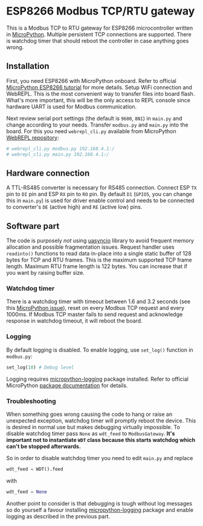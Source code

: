 # ESP8266 Modbus TCP/RTU gateway

This is a Modbus TCP to RTU gateway for ESP8266 microcontroller written in [MicroPython](http://micropython.org/).
Multiple persistent TCP connections are supported. There is watchdog timer that should reboot the controller in case anything goes wrong.

## Installation
First, you need ESP8266 with MicroPython onboard. Refer to official [MicroPython ESP8266 tutorial](https://docs.micropython.org/en/latest/esp8266/tutorial/index.html) for more details.
Setup WiFi connection and WebREPL. This is the most convenient way to transfer files into board flash. What's more important, this will be the only access to REPL console since hardware UART is used for Modbus communication.

Next review serial port settings (the default is `9600`, `8N1`) in `main.py` and change according to your needs. Transfer `modbus.py` and `main.py` into the board. For this you need `webrepl_cli.py` available from MicroPython [WebREPL repository](https://github.com/micropython/webrepl):
```bash
# webrepl_cli.py modbus.py 192.168.4.1:/
# webrepl_cli.py main.py 192.168.4.1:/
```

## Hardware connection
A TTL-RS485 converter is necessary for RS485 connection. Connect ESP `TX` pin to `DI` pin and ESP `RX` pin to `RO` pin. By default `D1` (`GPIO5`, you can change this in `main.py`) is used for driver enable control and needs to be connected to converter's `DE` (active high) and `RE` (active low) pins.


## Software part
The code is purposely _not_ using [uasyncio](https://github.com/micropython/micropython-lib/tree/master/uasyncio) library to avoid frequent memory allocation and possible fragmentation issues.
Request handler uses `readinto()` functions to read data in-place into a single static buffer of 128 bytes for TCP and RTU frames. This is the maximum supported TCP frame length. Maximum RTU frame length is 122 bytes. You can increase that if you want by raising buffer size.

### Watchdog timer
There is a watchdog timer with timeout between 1.6 and 3.2 seconds (see this [MicroPython issue](https://github.com/micropython/micropython/issues/2154)), reset on every Modbus TCP request and every 1000ms. If Modbus TCP master fails to send request and acknowledge response in watchdog timeout, it will reboot the board.

### Logging
By default logging is disabled. To enable logging, use `set_log()` function in `modbus.py`:
```python
set_log(10) # Debug level
```

Logging requires [micropython-logging](https://pypi.org/project/micropython-logging/) package installed. Refer to official MicroPython [package documentation](https://docs.micropython.org/en/latest/reference/packages.html) for details.

### Troubleshooting
When something goes wrong causing the code to hang or raise an unexpected exception, watchdog timer will promptly reboot the device. This is desired in normal use but makes debugging virtually impossible.
To disable watchdog timer pass `None` as `wdt_feed` to `ModbusGateway`. **It's important not to instantiate `WDT` class because this starts watchdog which can't be stopped afterwards.**

So in order to disable watchdog timer you need to edit `main.py` and replace

```python
wdt_feed = WDT().feed
```

with

```python
wdt_feed = None
```

Another point to consider is that debugging is tough without log messages so do yourself a favour installing [micropython-logging](https://pypi.org/project/micropython-logging/) package and enable logging as described in the previous part.
